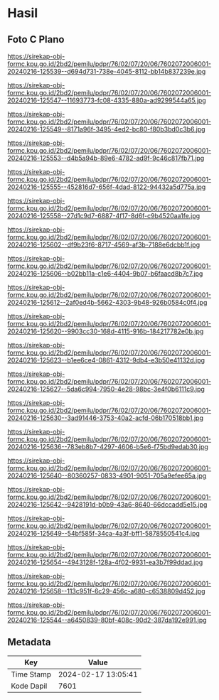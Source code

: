 # Hasil

## Foto C Plano

https://sirekap-obj-formc.kpu.go.id/2bd2/pemilu/pdpr/76/02/07/20/06/7602072006001-20240216-125539--d694d731-738e-4045-8112-bb14b837239e.jpg

https://sirekap-obj-formc.kpu.go.id/2bd2/pemilu/pdpr/76/02/07/20/06/7602072006001-20240216-125547--11693773-fc08-4335-880a-ad9299544a65.jpg

https://sirekap-obj-formc.kpu.go.id/2bd2/pemilu/pdpr/76/02/07/20/06/7602072006001-20240216-125549--8171a96f-3495-4ed2-bc80-f80b3bd0c3b6.jpg

https://sirekap-obj-formc.kpu.go.id/2bd2/pemilu/pdpr/76/02/07/20/06/7602072006001-20240216-125553--d4b5a94b-89e6-4782-ad9f-9c46c817fb71.jpg

https://sirekap-obj-formc.kpu.go.id/2bd2/pemilu/pdpr/76/02/07/20/06/7602072006001-20240216-125555--452816d7-656f-4dad-8122-94432a5d775a.jpg

https://sirekap-obj-formc.kpu.go.id/2bd2/pemilu/pdpr/76/02/07/20/06/7602072006001-20240216-125558--27d1c9d7-6887-4f17-8d6f-c9b4520aa1fe.jpg

https://sirekap-obj-formc.kpu.go.id/2bd2/pemilu/pdpr/76/02/07/20/06/7602072006001-20240216-125602--df9b23f6-8717-4569-af3b-7188e6dcbb1f.jpg

https://sirekap-obj-formc.kpu.go.id/2bd2/pemilu/pdpr/76/02/07/20/06/7602072006001-20240216-125606--b02bb11a-c1e6-4404-9b07-b6faacd8b7c7.jpg

https://sirekap-obj-formc.kpu.go.id/2bd2/pemilu/pdpr/76/02/07/20/06/7602072006001-20240216-125612--2af0ed4b-5662-4303-9b48-926b0584c0f4.jpg

https://sirekap-obj-formc.kpu.go.id/2bd2/pemilu/pdpr/76/02/07/20/06/7602072006001-20240216-125620--9903cc30-168d-4115-916b-184217782e0b.jpg

https://sirekap-obj-formc.kpu.go.id/2bd2/pemilu/pdpr/76/02/07/20/06/7602072006001-20240216-125623--b1ee6ce4-0861-4312-9db4-e3b50e41132d.jpg

https://sirekap-obj-formc.kpu.go.id/2bd2/pemilu/pdpr/76/02/07/20/06/7602072006001-20240216-125627--5da6c994-7950-4e28-98bc-3e4f0b6111c9.jpg

https://sirekap-obj-formc.kpu.go.id/2bd2/pemilu/pdpr/76/02/07/20/06/7602072006001-20240216-125630--3ad91446-3753-40a2-acfd-06b170518bb1.jpg

https://sirekap-obj-formc.kpu.go.id/2bd2/pemilu/pdpr/76/02/07/20/06/7602072006001-20240216-125636--783eb8b7-4297-4606-b5e6-f75bd9edab30.jpg

https://sirekap-obj-formc.kpu.go.id/2bd2/pemilu/pdpr/76/02/07/20/06/7602072006001-20240216-125640--80360257-0833-4901-9051-705a9efee65a.jpg

https://sirekap-obj-formc.kpu.go.id/2bd2/pemilu/pdpr/76/02/07/20/06/7602072006001-20240216-125642--9428191d-b0b9-43a6-8640-66dccadd5e15.jpg

https://sirekap-obj-formc.kpu.go.id/2bd2/pemilu/pdpr/76/02/07/20/06/7602072006001-20240216-125649--54bf585f-34ca-4a3f-bff1-5878550541c4.jpg

https://sirekap-obj-formc.kpu.go.id/2bd2/pemilu/pdpr/76/02/07/20/06/7602072006001-20240216-125654--4943128f-128a-4f02-9931-ea3b7f99ddad.jpg

https://sirekap-obj-formc.kpu.go.id/2bd2/pemilu/pdpr/76/02/07/20/06/7602072006001-20240216-125658--113c951f-6c29-456c-a680-c6538809d452.jpg

https://sirekap-obj-formc.kpu.go.id/2bd2/pemilu/pdpr/76/02/07/20/06/7602072006001-20240216-125544--a6450839-80bf-408c-90d2-387da192e991.jpg


## Metadata

| Key        | Value               |
| ---------- | ------------------- |
| Time Stamp | 2024-02-17 13:05:41 |
| Kode Dapil | 7601                |



